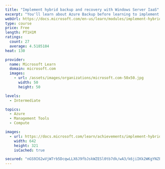 ```yaml
---
title: "Implement hybrid backup and recovery with Windows Server IaaS"
excerpt: "You'll learn about Azure Backup before learning to implement Recovery Vaults and Azure Backup Policies. You’ll learn to implement Windows IaaS VM recovery, perform backup and restore of on-premises workloads, and manage Azure VM backups."
webUrl: https://docs.microsoft.com/en-us/learn/modules/implement-hybrid-backup-recovery-windows-server-iaas/
type: course
price: Free
length: PT1H1M
ratings:
  count: 27
  average: 4.5185184
heat: 130

provider:
  name: Microsoft Learn
  domain: microsoft.com
  images:
    - url: /assets/images/organizations/microsoft.com-50x50.jpg
      width: 50
      height: 50

levels:
  - Intermediate

topics:
  - Azure
  - Management Tools
  - Compute

images:
  - url: https://docs.microsoft.com/learn/achievements/implement-hybrid-backup-and-recovery-with-windows-server-iaas-social.png
    width: 642
    height: 321
    isCached: true

secured: "nGS9I62wVjW7rb5DcqwLLX6J9fbJskWZESl0tb7dk/wA3/k6jiIKk2WKgYNZPU47uV6j/CV4eoWvYEMBT5qC7UDrzzIFD4bqRkxjCQQo1bdXKPifDioq2KSYmB+4goVUDa7wOfvesW9sQhp8Q7SgNabmyNS4Vu209o0nwx5zmF2EQ/2a/EbjHIjz9khdpL4KeWR9K3MTndeRxyvEoliAUMFiyR3eC5kUlMQG5+gmFXUrqjmIh9asoog4sui50oeyfBfhUkGjp+YLT4n+25j1XOt55jGv7w9I65MCGKFrPZY8rF/qQtl69zLdaPTw549zRqwWeY0qt+56Y1K+RTvYDzKwH0tKFvOUVgLioHkE/PrV5YsgpWjaMp9kJwquQRnlIFqQUdjyTPwbPSair2XvKDSgQy0McZaGsoWOiOVGqM8=;3mf8/Gzxk/QNHl2g2ZtJ9A=="
---
```


